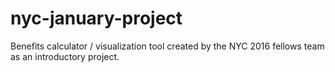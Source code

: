 # nyc-january-project
Benefits calculator / visualization tool created by the NYC 2016 fellows team as an introductory project.
